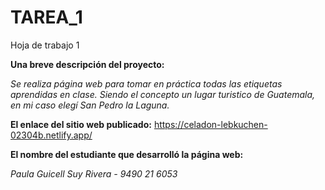 # TAREA_1
Hoja de trabajo 1

**Una breve descripción del proyecto:**

_Se realiza página web para tomar en práctica todas las etiquetas aprendidas en clase. Siendo el concepto un lugar turistico de Guatemala, en mi caso elegí San Pedro la Laguna._

**El enlace del sitio web publicado:**
https://celadon-lebkuchen-02304b.netlify.app/

**El nombre del estudiante que desarrolló la página web:**

_Paula Guicell Suy Rivera - 9490 21 6053_

